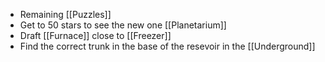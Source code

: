- Remaining [[Puzzles]]
- Get to 50 stars to see the new one [[Planetarium]]
- Draft [[Furnace]] close to [[Freezer]]
- Find the correct trunk in the base of the resevoir in the [[Underground]]